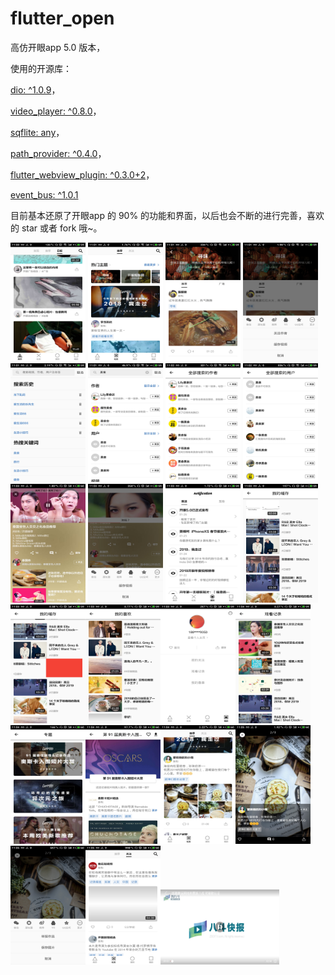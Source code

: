# flutter_open
 高仿开眼app 5.0 版本，

 使用的开源库：
 
[dio: ^1.0.9](https://pub.dartlang.org/packages/dio)，

[video_player: ^0.8.0](https://pub.dartlang.org/packages/video_player)，

[sqflite: any](https://pub.dartlang.org/packages/sqflite)，

[path_provider: ^0.4.0](https://pub.dartlang.org/packages/path_provider)，

[flutter_webview_plugin: ^0.3.0+2](https://pub.dartlang.org/packages/flutter_webview_plugin)，

[event_bus: ^1.0.1](https://pub.dartlang.org/packages/event_bus)

 目前基本还原了开眼app 的 90% 的功能和界面，以后也会不断的进行完善，喜欢的 star 或者 fork 哦~。
 
   <img src="https://github.com/zhanglinlovejava/flutter-app/blob/master/images/S90129-110059.jpg" width="120" height="190" /> <img src="https://github.com/zhanglinlovejava/flutter-app/blob/master/images/S90129-110111.jpg" width="120" height="190" />
         <img src="https://github.com/zhanglinlovejava/flutter-app/blob/master/images/S90129-110124.jpg" width="120" height="190" />
            <img src="https://github.com/zhanglinlovejava/flutter-app/blob/master/images/S90129-110136.jpg" width="120" height="190" />
               <img src="https://github.com/zhanglinlovejava/flutter-app/blob/master/images/S90129-110146.jpg" width="120" height="190" />
                  <img src="https://github.com/zhanglinlovejava/flutter-app/blob/master/images/S90129-110155.jpg" width="120" height="190" />
                     <img src="https://github.com/zhanglinlovejava/flutter-app/blob/master/images/S90129-110203.jpg" width="120" height="190" />
                        <img src="https://github.com/zhanglinlovejava/flutter-app/blob/master/images/S90129-110209.jpg" width="120" height="190" />
                           <img src="https://github.com/zhanglinlovejava/flutter-app/blob/master/images/S90129-110305.jpg" width="120" height="190" />
                              <img src="https://github.com/zhanglinlovejava/flutter-app/blob/master/images/S90129-110315.jpg" width="120" height="190" />
                                 <img src="https://github.com/zhanglinlovejava/flutter-app/blob/master/images/S90129-110326.jpg" width="120" height="190" />
                                    <img src="https://github.com/zhanglinlovejava/flutter-app/blob/master/images/S90129-110335.jpg" width="120" height="190" /><img src="https://github.com/zhanglinlovejava/flutter-app/blob/master/images/S90129-110345.jpg" width="120" height="190" /><img src="https://github.com/zhanglinlovejava/flutter-app/blob/master/images/S90129-110352.jpg" width="120" height="190" /><img src="https://github.com/zhanglinlovejava/flutter-app/blob/master/images/S90129-110359.jpg" width="120" height="190" /><img src="https://github.com/zhanglinlovejava/flutter-app/blob/master/images/S90129-110404.jpg" width="120" height="190" /><img src="https://github.com/zhanglinlovejava/flutter-app/blob/master/images/S90129-110419.jpg" width="120" height="190" /><img src="https://github.com/zhanglinlovejava/flutter-app/blob/master/images/S90129-110423.jpg" width="120" height="190" /><img src="https://github.com/zhanglinlovejava/flutter-app/blob/master/images/S90129-110452.jpg" width="120" height="190" /><img src="https://github.com/zhanglinlovejava/flutter-app/blob/master/images/S90129-110501.jpg" width="120" height="190" /><img src="https://github.com/zhanglinlovejava/flutter-app/blob/master/images/S90129-110510.jpg" width="120" height="190" /><img src="https://github.com/zhanglinlovejava/flutter-app/blob/master/images/S90129-110526.jpg" width="120" height="190" /><img src="https://github.com/zhanglinlovejava/flutter-app/blob/master/images/S90129-110551.jpg" width="190" height="120" />


    
